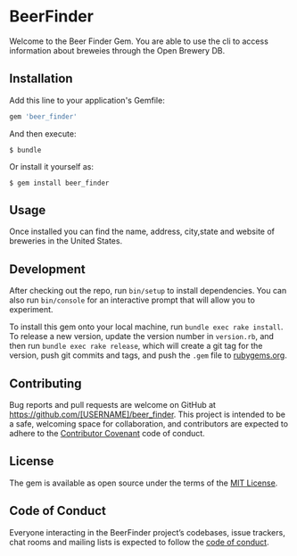 # BeerFinder

Welcome to the Beer Finder Gem. You are able to use the cli to access information about breweies through the Open Brewery DB.

## Installation

Add this line to your application's Gemfile:

```ruby
gem 'beer_finder'
```

And then execute:

    $ bundle

Or install it yourself as:

    $ gem install beer_finder

## Usage

Once installed you can find the name, address, city,state and website of breweries in the United States.

## Development

After checking out the repo, run `bin/setup` to install dependencies. You can also run `bin/console` for an interactive prompt that will allow you to experiment.

To install this gem onto your local machine, run `bundle exec rake install`. To release a new version, update the version number in `version.rb`, and then run `bundle exec rake release`, which will create a git tag for the version, push git commits and tags, and push the `.gem` file to [rubygems.org](https://rubygems.org).

## Contributing

Bug reports and pull requests are welcome on GitHub at https://github.com/[USERNAME]/beer_finder. This project is intended to be a safe, welcoming space for collaboration, and contributors are expected to adhere to the [Contributor Covenant](http://contributor-covenant.org) code of conduct.

## License

The gem is available as open source under the terms of the [MIT License](https://opensource.org/licenses/MIT).

## Code of Conduct

Everyone interacting in the BeerFinder project’s codebases, issue trackers, chat rooms and mailing lists is expected to follow the [code of conduct](https://github.com/[USERNAME]/beer_finder/blob/master/CODE_OF_CONDUCT.md).
